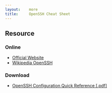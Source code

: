 ```yaml
---
layout:    more
title:     OpenSSH Cheat Sheet 
---
```

<div class="content content-400">
    <div class="board board-326">
        <h2 class="board-title">Resource</h2>
        <div class="board-card">
            <h3 class="board-card-title">Online</h3>
            <ul>
                <li><a href="http://www.openssh.org/">Official Website</a></li>
                <li><a href="http://en.wikipedia.org/wiki/OpenSSH">Wikipedia OpenSSH</a></li>
            </ul>
        </div>
        <div class="board-card">
            <h3 class="board-card-title">Download</h3>
            <ul>
                <li><a href="/static/cs/OpenSSH_quickref.pdf">OpenSSH Configuration Quick Reference [.pdf]</a></li>
            </ul>
        </div>
    </div>
</div>
